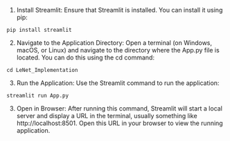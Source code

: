 1. Install Streamlit:
Ensure that Streamlit is installed. You can install it using pip:
```
pip install streamlit
```
2. Navigate to the Application Directory:
Open a terminal (on Windows, macOS, or Linux) and navigate to the directory where the App.py file is located. You can do this using the cd command:
```
cd LeNet_Implementation
```
3. Run the Application:
Use the Streamlit command to run the application:
```
streamlit run App.py
```
3. Open in Browser:
After running this command, Streamlit will start a local server and display a URL in the terminal, usually something like http://localhost:8501. Open this URL in your browser to view the running application.
